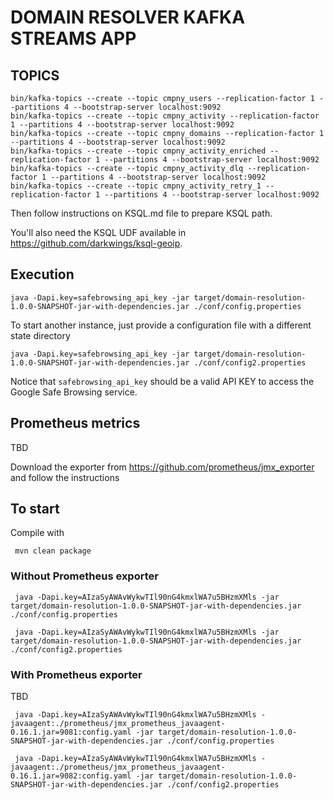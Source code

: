 # DOMAIN RESOLVER KAFKA STREAMS APP

## TOPICS

    bin/kafka-topics --create --topic cmpny_users --replication-factor 1 --partitions 4 --bootstrap-server localhost:9092
    bin/kafka-topics --create --topic cmpny_activity --replication-factor 1 --partitions 4 --bootstrap-server localhost:9092 
    bin/kafka-topics --create --topic cmpny_domains --replication-factor 1 --partitions 4 --bootstrap-server localhost:9092
    bin/kafka-topics --create --topic cmpny_activity_enriched --replication-factor 1 --partitions 4 --bootstrap-server localhost:9092
    bin/kafka-topics --create --topic cmpny_activity_dlq --replication-factor 1 --partitions 4 --bootstrap-server localhost:9092
    bin/kafka-topics --create --topic cmpny_activity_retry_1 --replication-factor 1 --partitions 4 --bootstrap-server localhost:9092

Then follow instructions on KSQL.md file to prepare KSQL path.

You'll also need the KSQL UDF available in https://github.com/darkwings/ksql-geoip.

## Execution
    
    java -Dapi.key=safebrowsing_api_key -jar target/domain-resolution-1.0.0-SNAPSHOT-jar-with-dependencies.jar ./conf/config.properties
    
To start another instance, just provide a configuration file with a different state directory 

    java -Dapi.key=safebrowsing_api_key -jar target/domain-resolution-1.0.0-SNAPSHOT-jar-with-dependencies.jar ./conf/config2.properties

Notice that `safebrowsing_api_key` should be a valid API KEY to access the Google Safe Browsing service.

## Prometheus metrics

TBD

Download the exporter from https://github.com/prometheus/jmx_exporter and follow the instructions


## To start

Compile with

     mvn clean package


### Without Prometheus exporter

     java -Dapi.key=AIzaSyAWAvWykwTIl90nG4kmxlWA7u5BHzmXMls -jar target/domain-resolution-1.0.0-SNAPSHOT-jar-with-dependencies.jar ./conf/config.properties

     java -Dapi.key=AIzaSyAWAvWykwTIl90nG4kmxlWA7u5BHzmXMls -jar target/domain-resolution-1.0.0-SNAPSHOT-jar-with-dependencies.jar ./conf/config2.properties

### With Prometheus exporter

TBD

     java -Dapi.key=AIzaSyAWAvWykwTIl90nG4kmxlWA7u5BHzmXMls -javaagent:./prometheus/jmx_prometheus_javaagent-0.16.1.jar=9081:config.yaml -jar target/domain-resolution-1.0.0-SNAPSHOT-jar-with-dependencies.jar ./conf/config.properties

     java -Dapi.key=AIzaSyAWAvWykwTIl90nG4kmxlWA7u5BHzmXMls -javaagent:./prometheus/jmx_prometheus_javaagent-0.16.1.jar=9082:config.yaml -jar target/domain-resolution-1.0.0-SNAPSHOT-jar-with-dependencies.jar ./conf/config2.properties

